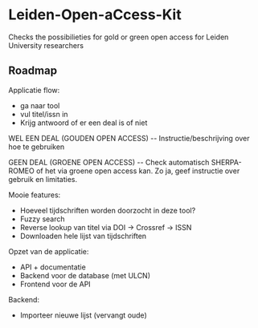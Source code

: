# Leiden-Open-aCcess-Kit
Checks the possibilieties for gold or green open access for Leiden University researchers

## Roadmap
Applicatie flow:
- ga naar tool
- vul titel/issn in
- Krijg antwoord of er een deal is of niet

WEL EEN DEAL (GOUDEN OPEN ACCESS)
-- Instructie/beschrijving over hoe te gebruiken

GEEN DEAL (GROENE OPEN ACCESS)
-- Check automatisch SHERPA-ROMEO of het via groene open access kan. Zo ja, geef instructie over gebruik en limitaties.


Mooie features:
- Hoeveel tijdschriften worden doorzocht in deze tool?
- Fuzzy search
- Reverse lookup van titel via DOI -> Crossref -> ISSN
- Downloaden hele lijst van tijdschriften

Opzet van de applicatie:
- API + documentatie
- Backend voor de database (met ULCN)
- Frontend voor de API

Backend:
- Importeer nieuwe lijst (vervangt oude)
